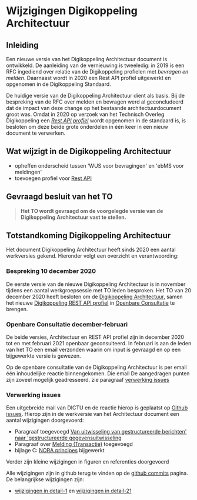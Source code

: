 # Wijzigingen Digikoppeling Architectuur

## Inleiding

Een nieuwe versie van het Digikoppeling Architectuur document is ontwikkeld. De aanleiding van de vernieuwing is tweeledig: in 2019 is een RFC ingediend over relatie van de Digikoppeling profielen met *bevragen en melden*. Daarnaast wordt in 2020 een Rest API profiel uitgewerkt en opgenomen in de Digikoppeling Standaard.

De huidige versie van de Digikoppeling Architectuur dient als basis. Bij de bespreking van de RFC over melden en bevragen werd al geconcludeerd dat de impact van deze change op het bestaande architectuurdocument groot was. Omdat in 2020 op verzoek van het Technisch Overleg Digikoppeling een [*Rest API profiel*](https://centrumvoorstandaarden.github.io/DigikoppelingRestfulApiProfiel/) wordt opgenomen in de standaard is, is besloten om deze beide grote onderdelen in één keer in een nieuw document te verwerken.

## Wat wijzigt in de Digikoppeling Architectuur

- opheffen onderscheid tussen 'WUS voor bevragingen' en 'ebMS voor meldingen' 
- toevoegen profiel voor [Rest API](https://centrumvoorstandaarden.github.io/DigikoppelingRestfulApiProfiel/)

## Gevraagd besluit van het TO

> **Het TO wordt gevraagd om de voorgelegde versie van de Digikoppeling Architectuur vast te stellen.**



## Totstandkoming Digikoppeling Architectuur 

Het document Digikoppeling Architectuur heeft sinds 2020 een aantal werkversies gekend. Hieronder volgt een overzicht en verantwoording:

### Bespreking 10 december 2020

De eerste versie van de nieuwe Digikoppeling Architectuur is in november tijdens een aantal werkgroepsessie met TO leden besproken. Het TO van 20 december 2020 heeft besloten om de [Digikoppeling Architectuur](https://centrumvoorstandaarden.github.io/Architectuur2.0-metRestfulAPI/), samen het nieuwe [Digikoppeling REST API profiel](https://centrumvoorstandaarden.github.io/DigikoppelingRestfulApiProfiel/) in [Openbare Consultatie](https://github.com/Logius-standaarden/Openbare-Consultaties) te brengen.

### Openbare Consultatie december-februari

De beide versies, Architectuur en REST API profiel zijn in december 2020 tot en met februari 2021 openbaar geconsulteerd. In februari is aan de leden van het TO een email verzonden waarin om input is gevraagd en op een bijgewerkte versie is gewezen.

Op de openbare consultatie van de Digikoppeling Architectuur is per email één inhoudelijke reactie binnengekomen. Die email De aangedragen punten zijn zoveel mogelijk geadresseerd. zie paragraaf [verwerking issues]()

### Verwerking issues

Een uitgebreide mail van DICTU en de reactie hierop is geplaatst op [Github issues](https://github.com/centrumvoorstandaarden/Architectuur2.0-metRestfulAPI/issues/#2). Hierop zijn in de werkversie van het Architectuur document een aantal wijzigingen doorgevoerd:

- Paragraaf toegevoegd [Van uitwisseling van gestructureerde berichten' naar 'gestructureerde gegevensuitwisseling](https://centrumvoorstandaarden.github.io/Architectuur2.0-metRestfulAPI/#van-uitwisseling-van-gestructureerde-berichten-naar-gestructureerde-gegevensuitwisseling)
- Paragraaf over [Melding (Transactie)](https://centrumvoorstandaarden.github.io/Architectuur2.0-metRestfulAPI/#melding-transactie) toegevoegd
- bijlage C: [NORA principes](https://centrumvoorstandaarden.github.io/Architectuur2.0-metRestfulAPI/#bijlage-c-nora-architectuurprincipes) bijgewerkt 

Verder zijn kleine wijzigingen in figuren en referenties doorgevoerd

Alle wijzigingen zijn in github terug te vinden op de [github commits](https://github.com/centrumvoorstandaarden/Architectuur2.0-metRestfulAPI/commit/master) pagina. De belangrijkse wijzigingen zijn:

- [wijzigingen in detail-1](https://github.com/centrumvoorstandaarden/Architectuur2.0-metRestfulAPI/commit/742fe308994180544eddbfaed7d0fd85fb46e78a) en [wijzigingen in detail-21](https://github.com/centrumvoorstandaarden/Architectuur2.0-metRestfulAPI/commit/17f01247baf5cfadada31d1543b847e4411b4211)



